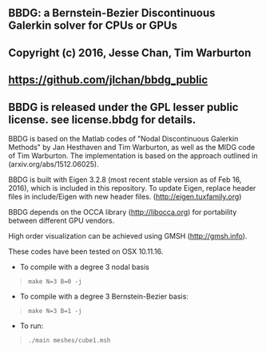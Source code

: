 ## BBDG: a Bernstein-Bezier Discontinuous Galerkin solver for CPUs or GPUs
## Copyright (c) 2016, Jesse Chan, Tim Warburton
## https://github.com/jlchan/bbdg_public
## BBDG is released under the GPL lesser public license. see license.bbdg for details.

BBDG is based on the Matlab codes of "Nodal Discontinuous Galerkin Methods" by Jan Hesthaven and Tim Warburton, as well as the MIDG code of Tim Warburton. The implementation is based on the approach outlined in (arxiv.org/abs/1512.06025). 

BBDG is built with Eigen 3.2.8 (most recent stable version as of Feb 16, 2016), which is included in this repository. 
To update Eigen, replace header files in include/Eigen with new header files. (http://eigen.tuxfamily.org)

BBDG depends on the OCCA library (http://libocca.org) for portability between different GPU vendors. 

High order visualization can be achieved using GMSH (http://gmsh.info).

These codes have been tested on OSX 10.11.16.

- To compile with a degree 3 nodal basis 

> `make N=3 B=0 -j`

- To compile with a degree 3 Bernstein-Bezier basis:

> `make N=3 B=1 -j`

- To run:

> `./main meshes/cube1.msh`


